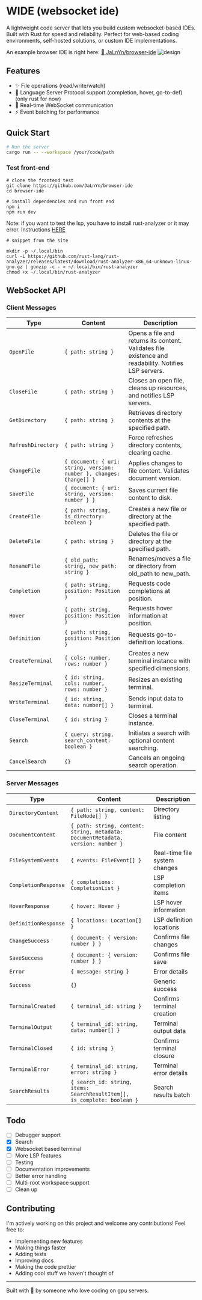 # WIDE (websocket ide)

A lightweight code server that lets you build custom websocket-based IDEs. Built with Rust for speed and reliability. Perfect for web-based coding environments, self-hosted solutions, or custom IDE implementations.

An example browser IDE is right here: [🍌 JaLnYn/browser-ide](https://github.com/JaLnYn/browser-ide)
![design](https://github.com/user-attachments/assets/004de091-e4c0-40fa-8101-96ceea281f49)


## Features

- ✨ File operations (read/write/watch)
- 🚀 Language Server Protocol support (completion, hover, go-to-def) (only rust for now)
- 🔄 Real-time WebSocket communication
- ⚡ Event batching for performance

## Quick Start

```bash
# Run the server
cargo run -- --workspace /your/code/path
```

### Test front-end

```
# clone the frontend test
git clone https://github.com/JaLnYn/browser-ide
cd browser-ide

# install dependencies and run front end
npm i
npm run dev
```

Note: if you want to test the lsp, you have to install rust-analyzer or it may error. Instructions [HERE](https://rust-analyzer.github.io/manual.html#rust-analyzer-language-server-binary)

```
# snippet from the site

mkdir -p ~/.local/bin
curl -L https://github.com/rust-lang/rust-analyzer/releases/latest/download/rust-analyzer-x86_64-unknown-linux-gnu.gz | gunzip -c - > ~/.local/bin/rust-analyzer
chmod +x ~/.local/bin/rust-analyzer
```

## WebSocket API

### Client Messages

| Type               | Content                                                             | Description                                                                                           |
| ------------------ | ------------------------------------------------------------------- | ----------------------------------------------------------------------------------------------------- |
| `OpenFile`         | `{ path: string }`                                                  | Opens a file and returns its content. Validates file existence and readability. Notifies LSP servers. |
| `CloseFile`        | `{ path: string }`                                                  | Closes an open file, cleans up resources, and notifies LSP servers.                                   |
| `GetDirectory`     | `{ path: string }`                                                  | Retrieves directory contents at the specified path.                                                   |
| `RefreshDirectory` | `{ path: string }`                                                  | Force refreshes directory contents, clearing cache.                                                   |
| `ChangeFile`       | `{ document: { uri: string, version: number }, changes: Change[] }` | Applies changes to file content. Validates document version.                                          |
| `SaveFile`         | `{ document: { uri: string, version: number } }`                    | Saves current file content to disk.                                                                   |
| `CreateFile`       | `{ path: string, is_directory: boolean }`                           | Creates a new file or directory at the specified path.                                                |
| `DeleteFile`       | `{ path: string }`                                                  | Deletes the file or directory at the specified path.                                                  |
| `RenameFile`       | `{ old_path: string, new_path: string }`                           | Renames/moves a file or directory from old_path to new_path.                                         |
| `Completion`       | `{ path: string, position: Position }`                              | Requests code completions at position.                                                                |
| `Hover`           | `{ path: string, position: Position }`                              | Requests hover information at position.                                                               |
| `Definition`       | `{ path: string, position: Position }`                              | Requests go-to-definition locations.                                                                  |
| `CreateTerminal`   | `{ cols: number, rows: number }`                                    | Creates a new terminal instance with specified dimensions.                                            |
| `ResizeTerminal`   | `{ id: string, cols: number, rows: number }`                        | Resizes an existing terminal.                                                                         |
| `WriteTerminal`    | `{ id: string, data: number[] }`                                    | Sends input data to terminal.                                                                         |
| `CloseTerminal`    | `{ id: string }`                                                    | Closes a terminal instance.                                                                           |
| `Search`           | `{ query: string, search_content: boolean }`                        | Initiates a search with optional content searching.                                                   |
| `CancelSearch`     | `{}`                                                                | Cancels an ongoing search operation.                                                                  |

### Server Messages

| Type                 | Content                                                                          | Description                   |
| -------------------- | -------------------------------------------------------------------------------- | ----------------------------- |
| `DirectoryContent`   | `{ path: string, content: FileNode[] }`                                          | Directory listing             |
| `DocumentContent`    | `{ path: string, content: string, metadata: DocumentMetadata, version: number }` | File content                  |
| `FileSystemEvents`   | `{ events: FileEvent[] }`                                                        | Real-time file system changes |
| `CompletionResponse` | `{ completions: CompletionList }`                                                | LSP completion items          |
| `HoverResponse`      | `{ hover: Hover }`                                                               | LSP hover information         |
| `DefinitionResponse` | `{ locations: Location[] }`                                                      | LSP definition locations      |
| `ChangeSuccess`      | `{ document: { version: number } }`                                              | Confirms file changes         |
| `SaveSuccess`        | `{ document: { version: number } }`                                              | Confirms file save            |
| `Error`              | `{ message: string }`                                                            | Error details                 |
| `Success`            | `{}`                                                                             | Generic success               |
| `TerminalCreated`    | `{ terminal_id: string }`                                                        | Confirms terminal creation    |
| `TerminalOutput`     | `{ terminal_id: string, data: number[] }`                                        | Terminal output data          |
| `TerminalClosed`     | `{ id: string }`                                                                 | Confirms terminal closure     |
| `TerminalError`      | `{ terminal_id: string, error: string }`                                         | Terminal error details        |
| `SearchResults`      | `{ search_id: string, items: SearchResultItem[], is_complete: boolean }`         | Search results batch          |

## Todo

- [ ] Debugger support
- [x] Search
- [x] Websocket based terminal
- [ ] More LSP features
- [ ] Testing
- [ ] Documentation improvements
- [ ] Better error handling
- [ ] Multi-root workspace support
- [ ] Clean up

## Contributing

I'm actively working on this project and welcome any contributions! Feel free to:

- Implementing new features
- Making things faster
- Adding tests
- Improving docs
- Making the code prettier
- Adding cool stuff we haven't thought of

---

Built with 🦀 by someone who love coding on gpu servers.
